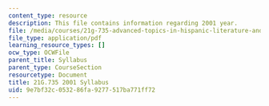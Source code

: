 ```yaml
---
content_type: resource
description: This file contains information regarding 2001 year.
file: /media/courses/21g-735-advanced-topics-in-hispanic-literature-and-film-the-films-of-luis-bunuel-fall-2013/9e7bf32c053286fa9277517ba771ff72_MIT21G_735F13_2001Syllabus.pdf
file_type: application/pdf
learning_resource_types: []
ocw_type: OCWFile
parent_title: Syllabus
parent_type: CourseSection
resourcetype: Document
title: 21G.735 2001 Syllabus
uid: 9e7bf32c-0532-86fa-9277-517ba771ff72
---
```

